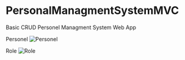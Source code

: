 # PersonalManagmentSystemMVC

Basic CRUD Personel Managment System Web App

Personel
![Personel](https://user-images.githubusercontent.com/65555672/131372252-fd08a12d-9f0b-4ee8-9258-b94a23361c4d.png)

Role
![Role](https://user-images.githubusercontent.com/65555672/131372273-45d1515c-0ad0-4eb1-adbc-90594e75ee20.png)
